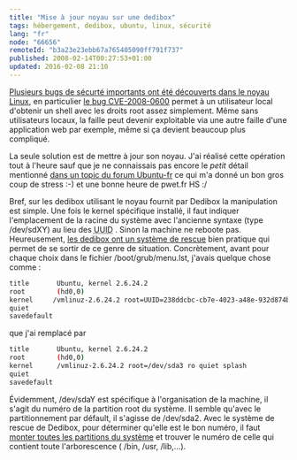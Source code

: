 ```yaml
---
title: "Mise à jour noyau sur une dedibox"
tags: hébergement, dedibox, ubuntu, linux, sécurité
lang: "fr"
node: "66656"
remoteId: "b3a23e23ebb67a765405090ff791f737"
published: 2008-02-14T00:27:53+01:00
updated: 2016-02-08 21:10
---
```


[Plusieurs bugs de sécurté importants ont été découverts dans le noyau Linux](http://linuxfr.org/2008/02/13/23685.html), en particulier [le bug CVE-2008-0600](http://nvd.nist.gov/nvd.cfm?/page/cvename=CVE-2008-0600) permet à un utilisateur local d'obtenir un shell avec les droits root assez simplement. Même sans utilisateurs locaux, la faille peut devenir exploitable via une autre faille d'une application web par exemple, même si ça devient beaucoup plus compliqué.


La seule solution est de mettre à jour son noyau. J'ai réalisé cette opération
tout à l'heure sauf que je ne connaissais pas encore le *petit* détail mentionné
[dans un topic du forum
Ubuntu-fr](http://forum.ubuntu-fr.org/viewtopic.php?pid=1533153#p1533080) ce qui
m'a donné un bon gros coup de stress :-) et une bonne heure de pwet.fr
HS :/


Bref, sur les dedibox utilisant le noyau fournit par Dedibox la manipulation est
simple. Une fois le kernel spécifique
installé, il faut
indiquer l'emplacement de la racine du système avec l'ancienne syntaxe (type
/dev/sdXY) au lieu des <abbr title="Universal Unique Identifier">UUID</abbr> .
Sinon la machine ne reboote pas. Heureusement, [les dedibox ont un système de
rescue](https://documentation.online.net/fr/serveur-dedie/rescue) bien
pratique qui permet de se sortir de ce genre de situation. Concrètement, avant
pour chaque choix dans le fichier /boot/grub/menu.lst, j'avais quelque chose
comme :

``` bash
title       Ubuntu, kernel 2.6.24.2
root        (hd0,0)
kernel     /vmlinuz-2.6.24.2 root=UUID=238ddcbc-cb7e-4023-a48e-932d874b5ef0 ro quiet splash
quiet
savedefault
```


que j'ai remplacé par

``` bash
title       Ubuntu, kernel 2.6.24.2
root        (hd0,0)
kernel      /vmlinuz-2.6.24.2 root=/dev/sda3 ro quiet splash
quiet
savedefault

```


Évidemment, /dev/sdaY est spécifique à l'organisation de la machine, il s'agit
du numéro de la partition root du système. Il semble qu'avec le partitionnement
par défault, il s'agisse de /dev/sda2. Avec le système de rescue de Dedibox,
pour déterminer qu'elle est le bon numéro, il faut [monter toutes les partitions
du
système](http://documentation.dedibox.fr/doku.php?id=gestion:rescue2#modifier_la_configuration_du_bootloader)
et trouver le numéro de celle qui contient toute l'arborescence ( /bin, /usr,
/lib,…).
